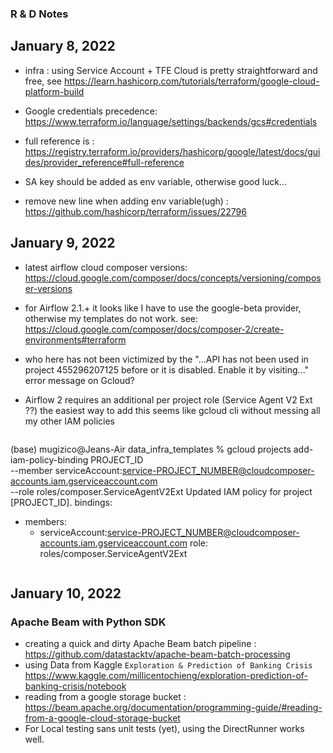 ### R & D Notes

## January 8, 2022
* infra : using Service Account + TFE Cloud is pretty straightforward and free, see https://learn.hashicorp.com/tutorials/terraform/google-cloud-platform-build
* Google credentials precedence: https://www.terraform.io/language/settings/backends/gcs#credentials
* full reference is : https://registry.terraform.io/providers/hashicorp/google/latest/docs/guides/provider_reference#full-reference
* SA key should be added as env variable, otherwise good luck...

* remove new line when adding env variable(ugh) : https://github.com/hashicorp/terraform/issues/22796

## January 9, 2022

* latest airflow cloud composer versions: https://cloud.google.com/composer/docs/concepts/versioning/composer-versions
* for Airflow 2.1.+ it looks like I have to use the google-beta provider, otherwise my templates do not work. see: https://cloud.google.com/composer/docs/composer-2/create-environments#terraform

* who here has not been victimized by the "...API has not been used in project 455296207125 before or it is disabled. Enable it by visiting..." error message on Gcloud?

* Airflow 2 requires an additional per project role (Service Agent V2 Ext ??) the easiest way to add this seems like gcloud cli
  without messing all my other IAM policies

  ```bash
(base) mugizico@Jeans-Air data_infra_templates % gcloud projects add-iam-policy-binding PROJECT_ID \
    --member serviceAccount:service-PROJECT_NUMBER@cloudcomposer-accounts.iam.gserviceaccount.com \
    --role roles/composer.ServiceAgentV2Ext
Updated IAM policy for project [PROJECT_ID].
bindings:
- members:
  - serviceAccount:service-PROJECT_NUMBER@cloudcomposer-accounts.iam.gserviceaccount.com
  role: roles/composer.ServiceAgentV2Ext
  ```

## January 10, 2022
### Apache Beam with Python SDK

  * creating a quick and dirty Apache Beam batch pipeline : https://github.com/datastacktv/apache-beam-batch-processing
  * using Data from Kaggle `Exploration & Prediction of Banking Crisis` https://www.kaggle.com/millicentochieng/exploration-prediction-of-banking-crisis/notebook
  * reading from a google storage bucket : https://beam.apache.org/documentation/programming-guide/#reading-from-a-google-cloud-storage-bucket
  * For Local testing sans unit tests (yet), using the DirectRunner works well.
